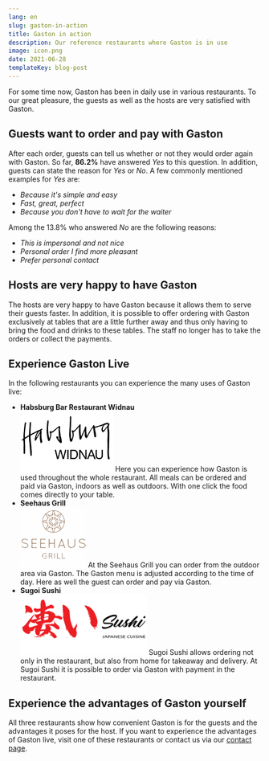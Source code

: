 ```yaml
---
lang: en
slug: gaston-in-action
title: Gaston in action
description: Our reference restaurants where Gaston is in use
image: icon.png
date: 2021-06-28
templateKey: blog-post
---
```


For some time now, Gaston has been in daily use in various restaurants. To our great pleasure, the guests as well as the hosts are very satisfied with Gaston.

## Guests want to order and pay with Gaston

After each order, guests can tell us whether or not they would order again with Gaston. So far, **86.2%** have answered _Yes_ to this question. In addition, guests can state the reason for _Yes_ or _No_. A few commonly mentioned examples for _Yes_ are:

- _Because it's simple and easy_
- _Fast, great, perfect_
- _Because you don't have to wait for the waiter_

Among the 13.8% who answered _No_ are the following reasons:

- _This is impersonal and not nice_
- _Personal order I find more pleasant_
- _Prefer personal contact_

## Hosts are very happy to have Gaston

The hosts are very happy to have Gaston because it allows them to serve their guests faster. In addition, it is possible to offer ordering with Gaston exclusively at tables that are a little further away and thus only having to bring the food and drinks to these tables. The staff no longer has to take the orders or collect the payments.

## Experience Gaston Live

In the following restaurants you can experience the many uses of Gaston live:

- **Habsburg Bar Restaurant Widnau**  
  ![Habsburg Bar Logo](habsburg.png)
  Here you can experience how Gaston is used throughout the whole restaurant. All meals can be ordered and paid via Gaston, indoors as well as outdoors. With one click the food comes directly to your table.
- **Seehaus Grill**  
  ![Seehaus Grill](seehaus-grill.png)
  At the Seehaus Grill you can order from the outdoor area via Gaston. The Gaston menu is adjusted according to the time of day. Here as well the guest can order and pay via Gaston.
- **Sugoi Sushi**  
  ![Sugoi Sushi Logo](sugoi-sushi.png)
  Sugoi Sushi allows ordering not only in the restaurant, but also from home for takeaway and delivery. At Sugoi Sushi it is possible to order via Gaston with payment in the restaurant.

## Experience the advantages of Gaston yourself

All three restaurants show how convenient Gaston is for the guests and the advantages it poses for the host. If you want to experience the advantages of Gaston live, visit one of these restaurants or contact us via our [contact page](/en/contact/).
